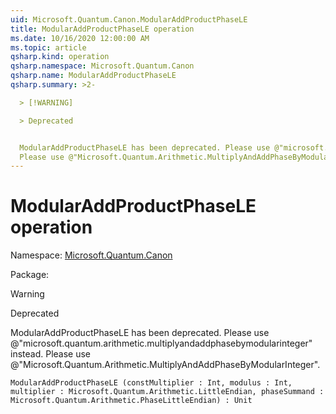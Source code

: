 ```yaml
---
uid: Microsoft.Quantum.Canon.ModularAddProductPhaseLE
title: ModularAddProductPhaseLE operation
ms.date: 10/16/2020 12:00:00 AM
ms.topic: article
qsharp.kind: operation
qsharp.namespace: Microsoft.Quantum.Canon
qsharp.name: ModularAddProductPhaseLE
qsharp.summary: >2-

  > [!WARNING]

  > Deprecated


  ModularAddProductPhaseLE has been deprecated. Please use @"microsoft.quantum.arithmetic.multiplyandaddphasebymodularinteger" instead.
  Please use @"Microsoft.Quantum.Arithmetic.MultiplyAndAddPhaseByModularInteger".
---
```


# ModularAddProductPhaseLE operation

Namespace: [Microsoft.Quantum.Canon](xref:Microsoft.Quantum.Canon)

Package: [](https://nuget.org/packages/)


> [!WARNING]
> Deprecated
ModularAddProductPhaseLE has been deprecated. Please use @"microsoft.quantum.arithmetic.multiplyandaddphasebymodularinteger" instead.Please use @"Microsoft.Quantum.Arithmetic.MultiplyAndAddPhaseByModularInteger".

```Q#
ModularAddProductPhaseLE (constMultiplier : Int, modulus : Int, multiplier : Microsoft.Quantum.Arithmetic.LittleEndian, phaseSummand : Microsoft.Quantum.Arithmetic.PhaseLittleEndian) : Unit
```
